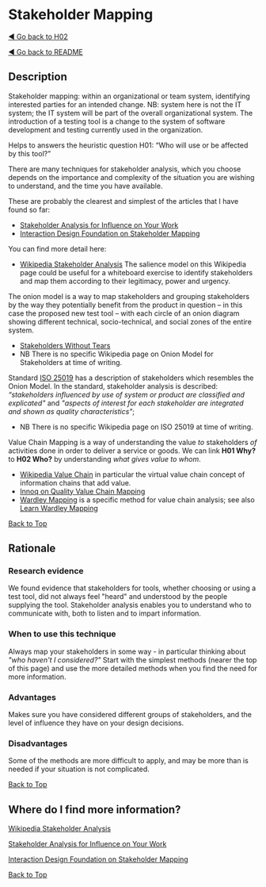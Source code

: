 <a name="TopofPage"></a>
# Stakeholder Mapping
[◄ Go back to H02](H02-Who-will-use-or-be-affected-by-this-tool.md)

[◄ Go back to README](README.md)

## Description
Stakeholder mapping: within an organizational or team system, identifying interested parties for an intended change. 
NB: system here is not the IT system; the IT system will be part of the overall organizational system. The introduction of a testing tool is a change to the system of software development and testing currently used in the organization.

Helps to answers the heuristic question H01: “Who will use or be affected by this tool?”

There are many techniques for stakeholder analysis, which you choose depends on the importance and complexity of the situation you are wishing to understand, and the time you have available. 

These are probably the clearest and simplest of the articles that I have found so far: 
-	[Stakeholder Analysis for Influence on Your Work](https://www.nngroup.com/articles/stakeholder-analysis/)
-	[Interaction Design Foundation on Stakeholder Mapping](https://www.interaction-design.org/literature/article/map-the-stakeholders)

You can find more detail here:
-	[Wikipedia Stakeholder Analysis]( https://en.wikipedia.org/wiki/Stakeholder_analysis) The salience model on this Wikipedia page could be useful for a whiteboard exercise to identify stakeholders and map them according to their legitimacy, power and urgency.
  
The onion model is a way to map stakeholders and grouping stakeholders by the way they potentially benefit from the product in question – in this case the proposed new test tool – with each circle of an onion diagram showing different technical, socio-technical, and social zones of the entire system. 
-	[Stakeholders Without Tears](https://www.scenarioplus.org.uk/papers/stakeholders_without_tears/stakeholders_without_tears.htm)
-	NB There is no specific Wikipedia page on Onion Model for Stakeholders at time of writing. 

Standard [ISO 25019](https://www.iso.org/obp/ui/en/#iso:std:iso-iec:25019:ed-1:v1:en) has a description of stakeholders which resembles the Onion Model. In the standard, stakeholder analysis is described: *“stakeholders influenced by use of system or product are classified and explicated"* and *"aspects of interest for each stakeholder are integrated and shown as quality characteristics"*;
-	NB There is no specific Wikipedia page on ISO 25019 at time of writing. 

Value Chain Mapping is a way of understanding the value *to* stakeholders *of* activities done in order to deliver a service or goods. We can link **H01 Why?** to **H02 Who?** by understanding *what gives value to whom*.
-	[Wikipedia Value Chain]( https://en.wikipedia.org/wiki/Value_chain) in particular the virtual value chain concept of information chains that add value.
-	[Innoq on Quality Value Chain Mapping](https://www.innoq.com/en/blog/2021/10/quality-value-chain-evolution/)
-	[Wardley Mapping]( https://en.wikipedia.org/wiki/Wardley_map) is a specific method for value chain analysis; see also [Learn Wardley Mapping](https://learnwardleymapping.com/)

[Back to Top](#TopofPage)

## Rationale
### Research evidence
We found evidence that stakeholders for tools, whether choosing or using a test tool, did not always feel "heard" and understood by the people supplying the tool. Stakeholder analysis enables you to understand who to communicate with, both to listen and to impart information. 

### When to use this technique
Always map your stakeholders in some way - in particular thinking about *"who haven't I considered?"*
Start with the simplest methods (nearer the top of this page) and use the more detailed methods when you find the need for more information.

### Advantages
Makes sure you have considered different groups of stakeholders, and the level of influence they have on your design decisions.

### Disadvantages
Some of the methods are more difficult to apply, and may be more than is needed if your situation is not complicated.

[Back to Top](#TopofPage)

## Where do I find more information?
[Wikipedia Stakeholder Analysis]( https://en.wikipedia.org/wiki/Stakeholder_analysis) 

[Stakeholder Analysis for Influence on Your Work](https://www.nngroup.com/articles/stakeholder-analysis/)

[Interaction Design Foundation on Stakeholder Mapping](https://www.interaction-design.org/literature/article/map-the-stakeholders)

[Back to Top](#TopofPage)
